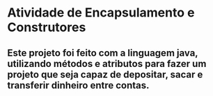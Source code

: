 # Atividade de Encapsulamento e Construtores
## Este projeto foi feito com a linguagem java, utilizando métodos e atributos para fazer um projeto que seja capaz de depositar, sacar e transferir dinheiro entre contas.
